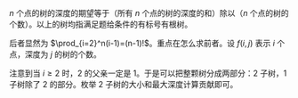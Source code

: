 $n$ 个点的树的深度的期望等于（所有 $n$ 个点的树的深度的和）除以（$n$ 个点的树的个数）。以上的树均指满足题给条件的有标号有根树。

后者显然为 $\prod_{i=2}^n(i-1)=(n-1)!$。重点在怎么求前者。设 $f(i,j)$ 表示 $i$ 个点，深度为 $j$ 的树的个数。

注意到当 $i\ge 2$ 时，2 的父亲一定是 1。于是可以把整颗树分成两部分：$2$ 子树，$1$ 子树除了 $2$ 的部分。枚举 $2$ 子树的大小和最大深度计算贡献即可。
